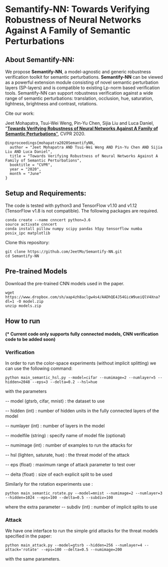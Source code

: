 # Semantify-NN: Towards Verifying Robustness of Neural Networks Against A Family of Semantic Perturbations

## About Semantify-NN:
We propose **Semantify-NN**, a model-agnostic and generic robustness verification toolkit for semantic perturbations. **Semantify-NN** can be viewed as a powerful extension module consisting of novel semantic perturbation layers (SP-layers) and is compatible to existing Lp-norm based verification tools. Semantify-NN can support robustness verification against a wide range of semantic perturbations: translation, occlusion, hue, saturation, lightness, brightness and contrast, rotations.

Cite our work:

Jeet Mohapatra, Tsui-Wei Weng, Pin-Yu Chen, Sijia Liu and Luca Daniel, "[**Towards Verifying Robustness of Neural Networks Against A Family of Semantic Perturbations**"](https://arxiv.org/abs/1912.09533), CVPR 2020.

```
@inproceedings{mohapatra2020SemantifyNN,
  author = "Jeet Mohapatra AND Tsui-Wei Weng AND Pin-Yu Chen AND Sijia Liu AND Luca Daniel",
  title = "Towards Verifying Robustness of Neural Networks Against A Family of Semantic Perturbations",
  booktitle = "CVPR",
  year = "2020",
  month = "June"
}
```

## Setup and Requirements:

The code is tested with python3 and TensorFlow v1.10 and v1.12 (TensorFlow v1.8 is not compatible). The following packages are required.
```
conda create --name cnncert python=3.6
source activate cnncert
conda install pillow numpy scipy pandas h5py tensorflow numba posix_ipc matplotlib
```

Clone this repository:
```
git clone https://github.com/JeetMo/Semantify-NN.git
cd Semantify-NN
```
## Pre-trained Models

Download the pre-trained CNN models used in the paper.
```
wget https://www.dropbox.com/sh/aap4zh8aclgw4s4/AADhQE4J54GicW9ueiQlV4Xna?dl=1 -O model.zip
unzip models.zip
```

## How to run 
#### (* Current code only supports fully connected models, CNN verification code to be added soon)

### Verification

In order to run the color-space experiments (without implicit splitting) we can use the following command:
```
python main_semantic_hsl.py --model=cifar --numimage=2 --numlayer=5 --hidden=2048 --eps=3 --delta=0.2 --hsl=hue
```
with the parameters 

-- model (gtsrb, cifar, mnist) : the dataset to use

-- hidden (int) : number of hidden units in the fully connected layers of the model

-- numlayer (int) : number of layers in the model

-- modelfile (string) : specify name of model file (optional)

-- numimage (int) : number of examples to run the attacks for

-- hsl (lighten, saturate, hue) : the threat model of the attack

-- eps (float) : maximum range of attack parameter to test over

-- delta (float) : size of each explicit split to be used


Similarly for the rotation experiments use :

```
python main_semantic_rotate.py --model=mnist --numimage=2 --numlayer=3 --hidden=1024 --eps=100 --delta=0.5 --subdiv=100
```
where the extra parameter
-- subdiv (int) : number of implicit splits to use

### Attack

We have one interface to run the simple grid attacks for the threat models specified in the paper:

```
python main_attack.py --model=gtsrb --hidden=256 --numlayer=4 --attack='rotate' --eps=100 --delta=0.5 --numimage=200 
```
with the same parameters.
